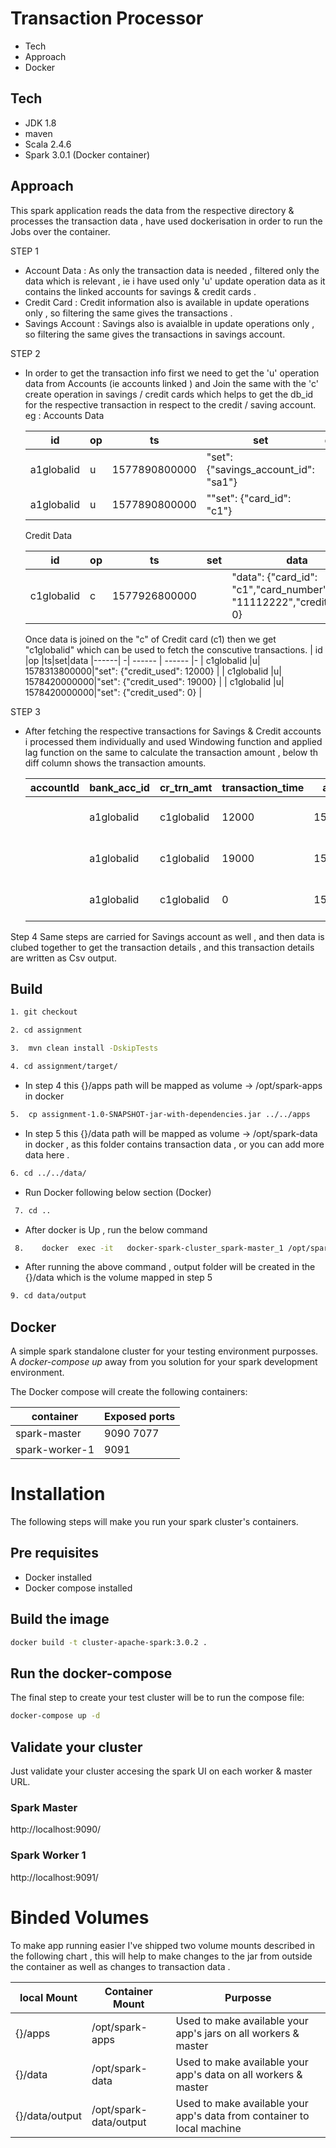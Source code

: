 # Transaction Processor
- Tech
- Approach
- Docker

## Tech
  - JDK 1.8
  - maven
  - Scala 2.4.6
  - Spark 3.0.1 (Docker container)
  
## Approach
 This spark application reads the data from the respective directory & processes the transaction data , have used dockerisation in order to run the Jobs over the container.
 
 STEP 1
- Account Data :  As  only the transaction data is needed ,  filtered only the data which is relevant , ie i have used only 'u' update operation data  as it contains the linked accounts for savings & credit cards .
- Credit Card : Credit information also is available in update operations only , so filtering the same gives the transactions .
- Savings Account : Savings also is avaialble in update operations only , so filtering the same gives the transactions in savings account.

STEP 2    
- In order to get the transaction info first we need to get the 'u' operation data from Accounts (ie accounts linked ) and Join the same with the 'c' create operation in savings / credit cards which helps to get the db_id  for the respective transaction in respect to the credit / saving account.
   eg : Accounts Data 

    | id |op |ts|set|data
    |------| -| ------ | ------ |-
    | a1globalid |u| 1577890800000|"set": {"savings_account_id": "sa1"}
    | a1globalid |u| 1577890800000|""set": {"card_id": "c1"}
        
    Credit Data 
         
    | id |op |ts|set|data
    |------| -| ------ | ------ |-
    | c1globalid |c| 1577926800000| |"data": {"card_id": "c1","card_number": "11112222","credit_used": 0}
    
    Once data is joined on the "c" of Credit card (c1) then we get "c1globalid" which can be used to fetch the conscutive transactions.
    | id |op |ts|set|data
    |------| -| ------ | ------ |-
    | c1globalid |u| 1578313800000|"set": {"credit_used": 12000} |
    | c1globalid |u| 1578420000000|"set": {"credit_used": 19000} |
    | c1globalid |u| 1578420000000|"set": {"credit_used": 0} |

STEP 3
- After fetching the respective transactions for Savings & Credit accounts i processed them individually and used Windowing function and applied lag function on the same to calculate the transaction amount , below th diff column shows the transaction amounts.
      
    | accountId|bank_acc_id|cr_trn_amt|transaction_time|account_type|sv_trn_amt|      freindly_date|lagCol|  diff|
    |----------|-----------|----------|----------------|------------|----------|-------------------|------|------|
        |a1globalid| c1globalid|     12000|   1578313800000| credit_card|         0|2020-01-06 20:30:00|  null| 12000|
        |a1globalid| c1globalid|     19000|   1578420000000| credit_card|         0|2020-01-08 02:00:00| 12000|  7000|
        |a1globalid| c1globalid|         0|   1578654000000| credit_card|         0|2020-01-10 19:00:00| 19000|-19000|
    
Step 4
 Same steps are carried for Savings account as well , and then data is clubed together to get the transaction details , and this transaction details are written as Csv output.
 
 ## Build
  ```sh 
1. git checkout 
```  
```sh 
2. cd assignment
```  
```sh
3.  mvn clean install -DskipTests
```
```sh
4. cd assignment/target/
``` 
 - In step 4  this  {}/apps path will be mapped as volume -> /opt/spark-apps in docker 

```sh
5.  cp assignment-1.0-SNAPSHOT-jar-with-dependencies.jar ../../apps 
``` 
 - In step 5  this  {}/data path will be mapped as volume -> /opt/spark-data in docker , as this folder contains transaction data , or you can add more data here .
 ```sh
6. cd ../../data/
``` 
  -  Run Docker following below section (Docker)
  ```sh
   7. cd ..
``` 
    
- After docker is Up  , run the below command
 ```sh    
  8.    docker  exec -it   docker-spark-cluster_spark-master_1 /opt/spark/bin/spark-submit --deploy-mode client  --master spark://spark-master:7077 --num-executors 1 --total-executor-cores 1 --executor-cores 1 --executor-memory 1g --driver-memory 1g --class transactions.TransactionProcessor  /opt/spark-apps/assignment-1.0-SNAPSHOT-jar-with-dependencies.jar
 ```  
- After running the above command , output folder will be created in the {}/data which is the volume mapped in step 5
 ```sh   
9. cd data/output
 ```      
 ## Docker
   
A simple spark standalone cluster for your testing environment purposses. A *docker-compose up* away from you solution for your spark development environment.

The Docker compose will create the following containers:

container|Exposed ports
---|---
spark-master|9090 7077
spark-worker-1|9091

# Installation

The following steps will make you run your spark cluster's containers.

## Pre requisites
* Docker installed
* Docker compose  installed

## Build the image
```sh
docker build -t cluster-apache-spark:3.0.2 .
```

## Run the docker-compose
The final step to create your test cluster will be to run the compose file:
```sh
docker-compose up -d
```

## Validate your cluster

Just validate your cluster accesing the spark UI on each worker & master URL.

### Spark Master
http://localhost:9090/

### Spark Worker 1
http://localhost:9091/


# Binded Volumes

To make app running easier I've shipped two volume mounts described in the following chart ,
this will help to make changes to the jar from outside the container  as well as changes to transaction data .

local Mount|Container Mount|Purposse
---|---|---
{}/apps|/opt/spark-apps|Used to make available your app's jars on all workers & master
{}/data|/opt/spark-data| Used to make available your app's data on all workers & master
{}/data/output|/opt/spark-data/output| Used to make available your app's data from container to local machine
